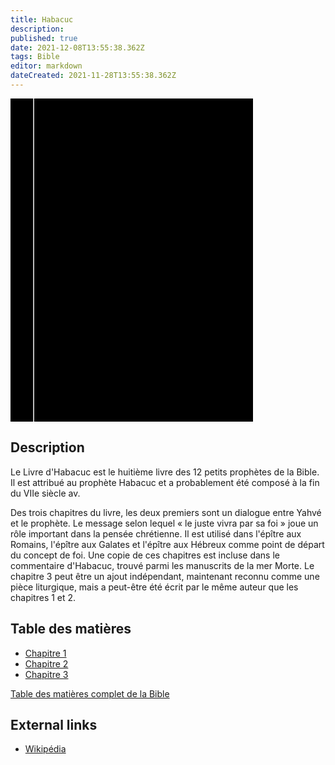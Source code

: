 ```yaml
---
title: Habacuc
description: 
published: true
date: 2021-12-08T13:55:38.362Z
tags: Bible
editor: markdown
dateCreated: 2021-11-28T13:55:38.362Z
---
```


<div class="urantiapedia-book-front urantiapedia-book-bible">
<svg xmlns="http://www.w3.org/2000/svg"
	width="102.6mm" height="136.8mm"
	viewBox="0 0 102.6 136.8" version="1.1">
	<g transform="translate(-7,-5)">
		<rect width="9.6" height="136.8" x="7" y="5" />
		<rect width="96.9" height="136.8" x="17" y="5" />
		<text style="font-size:5px" x="61" y="22">LA BIBLE</text>
		<text style="font-size:4px" x="61" y="125">French Louis Segond Bible, 1910</text>
		<text style="font-size:9px" x="61" y="60">Habacuc</text>
	</g>
</svg>
</div>

## Description


Le Livre d'Habacuc est le huitième livre des 12 petits prophètes de la Bible. Il est attribué au prophète Habacuc et a probablement été composé à la fin du VIIe siècle av.

Des trois chapitres du livre, les deux premiers sont un dialogue entre Yahvé et le prophète. Le message selon lequel « le juste vivra par sa foi » joue un rôle important dans la pensée chrétienne. Il est utilisé dans l'épître aux Romains, l'épître aux Galates et l'épître aux Hébreux comme point de départ du concept de foi. Une copie de ces chapitres est incluse dans le commentaire d'Habacuc, trouvé parmi les manuscrits de la mer Morte. Le chapitre 3 peut être un ajout indépendant, maintenant reconnu comme une pièce liturgique, mais a peut-être été écrit par le même auteur que les chapitres 1 et 2. 

## Table des matières

- [Chapitre 1](/fr/Bible/Habakkuk/1)
- [Chapitre 2](/fr/Bible/Habakkuk/2)
- [Chapitre 3](/fr/Bible/Habakkuk/3)


[Table des matières complet de la Bible](/fr/index/bible)


## External links

- [Wikipédia](https://en.wikipedia.org/wiki/Book_of_Habakkuk)